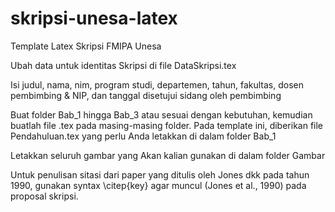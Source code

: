# skripsi-unesa-latex

Template Latex Skripsi FMIPA Unesa

Ubah data untuk identitas Skripsi di file DataSkripsi.tex

Isi judul, nama, nim, program studi, departemen, tahun, fakultas, dosen pembimbing & NIP, dan tanggal disetujui sidang oleh pembimbing

Buat folder Bab_1 hingga Bab_3 atau sesuai dengan kebutuhan, kemudian buatlah file .tex pada masing-masing folder. Pada template ini, diberikan file Pendahuluan.tex yang perlu Anda letakkan di dalam folder Bab_1

Letakkan seluruh gambar yang Akan kalian gunakan di dalam folder Gambar

Untuk penulisan sitasi dari paper yang ditulis oleh Jones dkk pada tahun 1990, gunakan syntax \citep{key} agar muncul (Jones et al., 1990) pada proposal skripsi.
